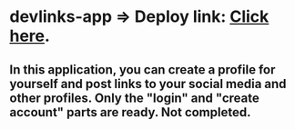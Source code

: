 # devlinks-app => Deploy link: [Click here](https://link-sharing-app.netlify.app/login(mainpage).html).
## In this application, you can create a profile for yourself and post links to your social media and other profiles. Only the "login" and "create account" parts are ready. Not completed.
